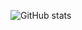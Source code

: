 ![GitHub stats](https://github-readme-stats.vercel.app/api?username=mprevide&show_icons=true&theme=material-palenight)

<!-- ![Top Langs](https://github-readme-stats.vercel.app/api/top-langs/?username=mprevide&theme=material-palenight&custom_title=Languages&hide=html) -->

